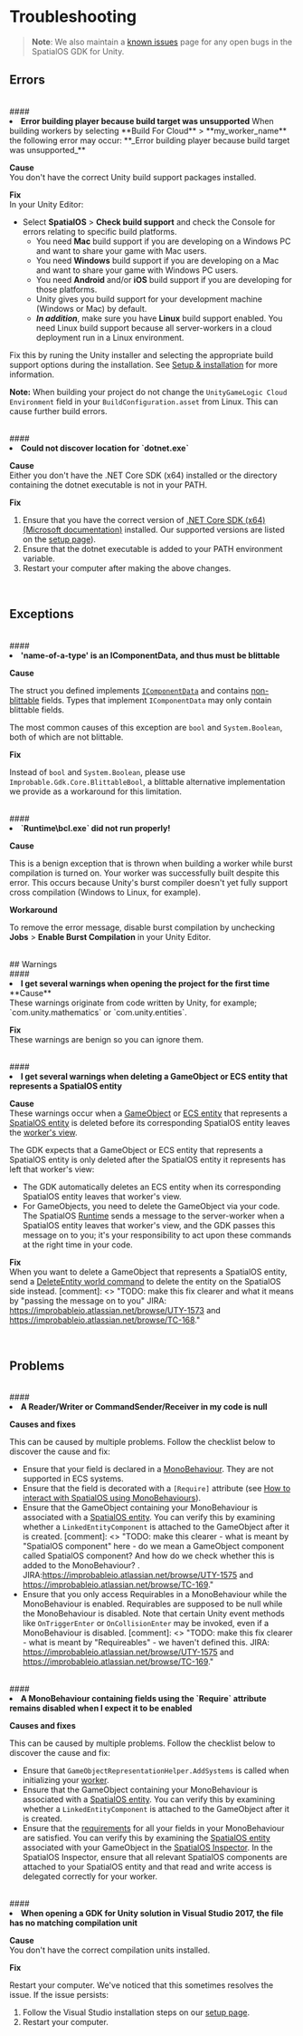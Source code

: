 # Troubleshooting

> **Note**: We also maintain a [known issues](https://github.com/spatialos/gdk-for-unity/projects/2) page for any open bugs in the SpatialOS GDK for Unity.

## Errors
<br/>
#### <li> <b>Error building player because build target was unsupported</b>
When building workers by selecting **Build For Cloud** > **my_worker_name** the following error may occur:
**_Error building player because build target was unsupported_**</br>

**Cause**<br/>
You don't have the correct Unity build support packages installed.<br/>

**Fix**<br/>
In your Unity Editor:

* Select **SpatialOS** > **Check build support** and check the Console for errors relating to specific build platforms. <br/>
  * You need **Mac** build support if you are developing on a Windows PC and want to share your game with Mac users.
  * You need **Windows** build support if you are developing on a Mac and want to share your game with Windows PC users.
  * You need **Android** and/or **iOS** build support if you are developing for those platforms.
  * Unity gives you build support for your development machine (Windows or Mac) by default.
  * _**In addition**_, make sure you have **Linux** build support enabled. You need Linux build support because all server-workers in a cloud deployment run in a Linux environment.

Fix this by runing the Unity installer and selecting the appropriate build support options during the installation. See [Setup & installation]({{urlRoot}}/machine-setup) for more information.

 **Note:** When building your project do not change the `UnityGameLogic Cloud Environment` field in your `BuildConfiguration.asset` from Linux. This can cause further build errors.

<br/>
#### <li> <b>Could not discover location for `dotnet.exe`</b>

**Cause**<br/>
Either you don't have the .NET Core SDK (x64) installed or the directory containing the dotnet executable is not in your PATH.

**Fix**<br/>

1. Ensure that you have the correct version of [.NET Core SDK (x64)(Microsoft documentation)](https://www.microsoft.com/net/download/dotnet-core/) installed. Our supported versions are listed on the [setup page]({{urlRoot}}/machine-setup)).
1. Ensure that the dotnet executable is added to your PATH environment variable.
1. Restart your computer after making the above changes.

<br/>

## Exceptions
<br/>
#### <li> <b>'name-of-a-type' is an IComponentData, and thus must be blittable</b>

**Cause**<br/>

The struct you defined implements [`IComponentData`](https://github.com/Unity-Technologies/EntityComponentSystemSamples/blob/132f511a0f36d2bb422fc807cb3a808ea18d7df5/Documentation/reference/ecs_in_detail.md#icomponentdata) and contains [non-blittable](https://docs.microsoft.com/en-us/dotnet/framework/interop/blittable-and-non-blittable-types) fields. Types that implement
`IComponentData` may only contain blittable fields.

The most common causes of this exception are `bool` and `System.Boolean`, both of which are not blittable.

**Fix**<br/>

 Instead of `bool` and `System.Boolean`, please use `Improbable.Gdk.Core.BlittableBool`, a blittable alternative implementation we provide as a workaround for this limitation.

<br/>
#### <li> <b>`Runtime\bcl.exe` did not run properly!</b>

**Cause**<br/>

This is a benign exception that is thrown when building a worker while burst compilation is turned on. Your worker was successfully built despite this error. This occurs because Unity's burst compiler doesn't yet fully support cross compilation (Windows to Linux, for example).

**Workaround**<br/>

To remove the error message, disable burst compilation by unchecking **Jobs** > **Enable Burst Compilation** in your Unity Editor.

<br/>
## Warnings
<br/>
#### <li> <b>I get several warnings when opening the project for the first time</b>

<br/>
**Cause**<br/>
These warnings originate from code written by Unity, for example; `com.unity.mathematics` or `com.unity.entities`. 

**Fix**<br/>
These warnings are benign so you can ignore them.

<br/>
#### <li> <b> I get several warnings when deleting a GameObject or ECS entity that represents a SpatialOS entity</b>

**Cause**<br/>
These warnings occur when a [GameObject](\{\{urlRoot\}\}/reference/glossary#gameobject) or [ECS entity](\{\{urlRoot\}\}/reference/glossary#unity-ecs-entity) that represents a [SpatialOS entity](\{\{urlRoot\}\}/reference/glossary#spatialos-entity) is deleted before its corresponding SpatialOS entity leaves the [worker's view](\{\{urlRoot\}\}/reference/glossary#worker-s-view). 

 The GDK expects that a GameObject or ECS entity that represents a SpatialOS entity is only deleted after the SpatialOS entity it represents has left that worker's view: 

* The GDK automatically deletes an ECS entity when its corresponding SpatialOS entity leaves that worker's view. 
* For GameObjects, you need to delete the GameObject via your code. The SpatialOS [Runtime](\{\{urlRoot\}\}/reference/glossary#spatialos-runtime) sends a message to the server-worker when a SpatialOS entity leaves that worker's view, and the GDK passes this message on to you; it's your responsibility to act upon these commands at the right time in your code.

**Fix**<br/>
When you want to delete a GameObject that represents a SpatialOS entity, send a [DeleteEntity world command](\{\{urlRoot\}\}/reference/gameobject/world-commands.md) to delete the entity on the SpatialOS side instead.
[comment]: <> "TODO: make this fix clearer and what it means by "passing the message on to you" JIRA: https://improbableio.atlassian.net/browse/UTY-1573 and https://improbableio.atlassian.net/browse/TC-168."

<br/>

## Problems

<br/>
#### <li> <b> A Reader/Writer or CommandSender/Receiver in my code is null </b>

**Causes and fixes**<br/>

This can be caused by multiple problems. Follow the checklist below to discover the cause and fix:

  * Ensure that your field is declared in a [MonoBehaviour](\{\{urlRoot\}\}/reference/glossary#monobehaviour). They are not supported in ECS systems.
  * Ensure that the field is decorated with a `[Require]` attribute (see [How to interact with SpatialOS using MonoBehaviours](\{\{urlRoot\}\}/reference/gameobject/interact-spatialos-monobehaviours)).
   * Ensure that the GameObject containing your MonoBehaviour is associated with a [SpatialOS entity](\{\{urlRoot\}\}/reference/glossary#spatialos-entity). You can verify this by examining whether a `LinkedEntityComponent` is attached to the GameObject after it is created.
[comment]: <> "TODO: make this clearer - what is meant by "SpatialOS component" here - do we mean a GameObject component called SpatialOS component? And how do we check whether this is added to the MonoBehaviour? . JIRA:https://improbableio.atlassian.net/browse/UTY-1575 and https://improbableio.atlassian.net/browse/TC-169."
  * Ensure that you only access Requirables in a MonoBehaviour while the MonoBehaviour is enabled. Requirables are supposed to be null while the MonoBehaviour is disabled. Note that certain Unity event methods like `OnTriggerEnter` or `OnCollisionEnter` may be invoked, even if a MonoBehaviour is disabled.
[comment]: <> "TODO: make this fix clearer - what is meant by "Requireables" - we haven't defined this. JIRA: https://improbableio.atlassian.net/browse/UTY-1575 and https://improbableio.atlassian.net/browse/TC-169."

<br/>
#### <li> <b> A MonoBehaviour containing fields using the `Require` attribute remains disabled when I expect it to be enabled </b>

**Causes and fixes**<br/>

This can be caused by multiple problems. Follow the checklist below to discover the cause and fix:

  * Ensure that `GameObjectRepresentationHelper.AddSystems` is called when initializing your [worker](\{\{urlRoot\}\}/reference/glossary#worker).
   * Ensure that the GameObject containing your MonoBehaviour is associated with a [SpatialOS entity](\{\{urlRoot\}\}/reference/glossary#spatialos-entity). You can verify this by examining whether a `LinkedEntityComponent` is attached to the GameObject after it is created.
  * Ensure that the [requirements](\{\{urlRoot\}\}/reference/gameobject/interact-spatialos-monobehaviours) for all your fields in your MonoBehaviour are satisfied. You can verify this by examining the [SpatialOS entity](\{\{urlRoot\}\}/reference/glossary#spatialos-entity) associated with your GameObject in the [SpatialOS Inspector](\{\{urlRoot\}\}/reference/glossary#inspector). In the SpatialOS Inspector, ensure that all relevant SpatialOS components are attached to your SpatialOS entity and that read and write access is delegated correctly for your worker.

<br/>
#### <li> <b> When opening a GDK for Unity solution in Visual Studio 2017, the file has no matching compilation unit </b>

**Cause**<br/>
You don't have the correct compilation units installed.

**Fix**<br/>

Restart your computer. We've noticed that this sometimes resolves the issue. If the issue persists:

1. Follow the Visual Studio installation steps on our [setup page]({{urlRoot}}/machine-setup).
1. Restart your computer.
